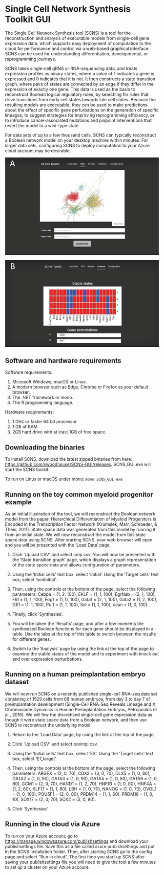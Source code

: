 # Single Cell Network Synthesis Toolkit GUI
The Single Cell Network Synthesis tool (SCNS) is a tool for the reconstruction and analysis of executable models from single-cell gene expression data, which supports easy deployment of computation to the cloud for performance and control via a web-based graphical interface. SCNS can be used for understanding differentiation, developmental, or reprogramming journeys.

SCNS takes single-cell qRNA or RNA-sequencing data, and treats expression profiles as binary states, where a value of 1 indicates a gene is expressed and 0 indicates that it is not. It then constructs a state transition graph, where pairs of states are connected by an edge if they differ in the expression of exactly one gene. This data is used as the basis to reconstruct Boolean logical regulatory rules, by searching for rules that drive transitions from early cell states towards late cell states. Because the resulting models are executable, they can be used to make predictions about the effect of specific gene perturbations on the generation of specific lineages, to suggest strategies for improving reprogramming efficiency, or to introduce cancer-associated mutations and pinpoint interventions that revert the model to a wild-type state.

For data sets of up to a few thousand cells, SCNS can typically reconstruct a Boolean network model on your desktop machine within minutes. For larger data sets, configuring SCNS to deploy computation to your Azure cloud account may be desirable.

![Image of tool](https://raw.githubusercontent.com/swoodhouse/SCNS-GUI/master/1a.png)

![Image of tool](https://raw.githubusercontent.com/swoodhouse/SCNS-GUI/master/1b.png)

## Software and hardware requirements
Software requirements:
1.	Microsoft Windows, macOS or Linux.
2.	A modern browser such as Edge, Chrome or Firefox as your default browser.
3. The .NET framework or mono.
4. The R programming language.

Hardware requirements:
1.	1 GHz or faster 64 bit processor.
2.	1 GB of RAM.
3.	2GB hard drive with at least 1GB of free space.

## Downloading the binaries
To install SCNS, download the latest zipped binaries from here: https://github.com/swoodhouse/SCNS-GUI/releases. SCNS_GUI.exe will start the SCNS toolkit.

To run on Linux or macOS under mono:
```mono SCNS_GUI.exe```

## Running on the toy common myeloid progenitor example
As an initial illustration of the tool, we will reconstruct the Boolean network model from the paper, Hierarchical Differentiation of Myeloid Progenitors Is Encoded in the Transcription Factor Network (Krumsiek, Marr, Schroeder, & Theis, 2011).
State space data was generated from this model by running it from an initial state. We will now reconstruct the model from this state space data using SCNS.
After starting SCNS, your web browser will open and you will be presented with the ‘Load Data’ page.
1.	Click ‘Upload CSV’ and select cmp.csv.
You will now be presented with the ‘State transition graph’ page, which displays a graph representation of the state space data and allows configuration of parameters.

2.	Using the ‘Initial cells’ text box, select ‘initial’. Using the ‘Target cells’ text box, select ‘nonInitial’.

3.	Then, using the controls at the bottom of the page, select the following parameters:
Cebpa = (1, 2, 100), EKLF = (1, 1, 100), EgrNab = (2, 1, 100), Fli1 = (1, 1, 100), Fog1 = (1, 0, 100), Gata1 = (2, 1, 100), Gata2 = (1, 2, 100), Gfi1 = (1, 1, 100), Pu.1 = (1, 1, 100), Scl = (1, 1, 100), cJun = (1, 0, 100).

4.	Finally, click ‘Synthesise’.

5.	You will be taken the ‘Results’ page, and after a few moments the synthesised Boolean functions for each gene should be displayed in a table. Use the tabs at the top of this table to switch between the results for different genes.

6.	Switch to the ‘Analysis’ page by using the link at the top of the page to examine the stable states of the model and to experiment with knock out and over expression perturbations.

## Running on a human preimplantation embryo dataset
We will now run SCNS on a recently published single-cell RNA-seq data set consisting of 1529 cells from 88 human embryos, from day 3 to day 7 of preimplantation development (Single-Cell RNA-Seq Reveals Lineage and X Chromosome Dynamics in Human Preimplantation Embryos, Petropoulos et al., 2016).
We will few the discretised single-cell gene expression data as though it were state space data from a Boolean network, and then use SCNS to reconstruct the underlying model.
1.	Return to the ‘Load Data’ page, by using the link at the top of the page.

2.	Click ‘Upload CSV’ and select preimpl.csv.

3.	Using the ‘Initial cells’ text box, select ‘E3’. Using the ‘Target cells’ text box, select ‘E7_target’.

4.	Then, using the controls at the bottom of the page, select the following parameters:
ARGFX = (2, 0, 70), CDX2 = (3, 0, 70), DLX5 = (1, 0, 80), GATA2 = (1, 0, 90), GATA3 = (1, 0, 90), GATA4 = (1, 0, 80), GATA6 = (1, 0, 80), GCM1 = (2, 0, 70), HAND1 = (1, 2, 70), HNF1B = (1, 0, 80), HNF4A = (1, 2, 60), KLF17 = (1, 1, 80), LBH = (1, 0, 70), NANOG = (1, 0, 70), OVOL1 = (1, 0, 100), POU5F1 = (2, 0, 80), PRDM14 = (1, 1, 60), PRDM16 = (1, 0, 10), SOX17 = (2, 0, 70), SOX2 = (3, 0, 80).

5.	Click ‘Synthesise’.

## Running in the cloud via Azure
To run on your Azure account, go to https://manage.windowsazure.com/publishsettings  and download your publishsettings file. Save this as a file called azure.publishsettings and put in the SCNS installation folder. Then, after starting SCNS go to the config page and select “Run in cloud”. The first time you start up SCNS after saving your publishsettings file you will need to give the tool a few minutes to set up a cluster on your Azure account.


